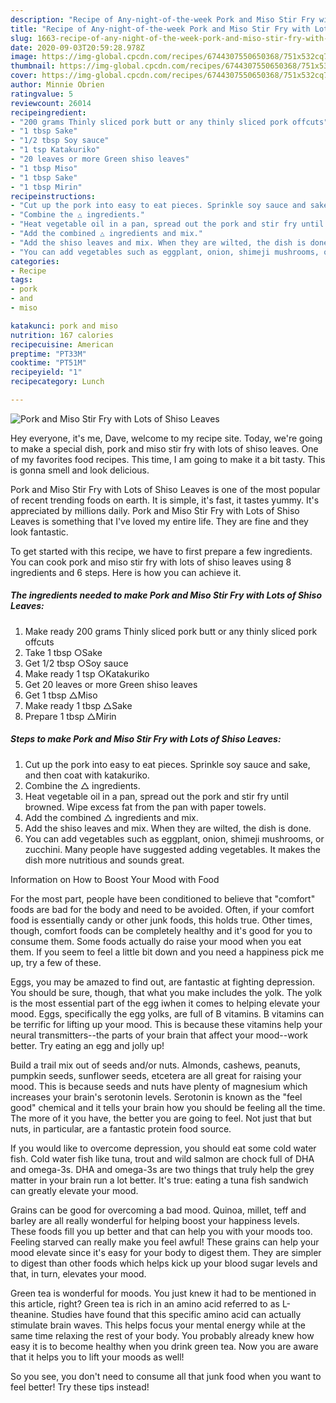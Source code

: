 ```yaml
---
description: "Recipe of Any-night-of-the-week Pork and Miso Stir Fry with Lots of Shiso Leaves"
title: "Recipe of Any-night-of-the-week Pork and Miso Stir Fry with Lots of Shiso Leaves"
slug: 1663-recipe-of-any-night-of-the-week-pork-and-miso-stir-fry-with-lots-of-shiso-leaves
date: 2020-09-03T20:59:28.978Z
image: https://img-global.cpcdn.com/recipes/6744307550650368/751x532cq70/pork-and-miso-stir-fry-with-lots-of-shiso-leaves-recipe-main-photo.jpg
thumbnail: https://img-global.cpcdn.com/recipes/6744307550650368/751x532cq70/pork-and-miso-stir-fry-with-lots-of-shiso-leaves-recipe-main-photo.jpg
cover: https://img-global.cpcdn.com/recipes/6744307550650368/751x532cq70/pork-and-miso-stir-fry-with-lots-of-shiso-leaves-recipe-main-photo.jpg
author: Minnie Obrien
ratingvalue: 5
reviewcount: 26014
recipeingredient:
- "200 grams Thinly sliced pork butt or any thinly sliced pork offcuts"
- "1 tbsp Sake"
- "1/2 tbsp Soy sauce"
- "1 tsp Katakuriko"
- "20 leaves or more Green shiso leaves"
- "1 tbsp Miso"
- "1 tbsp Sake"
- "1 tbsp Mirin"
recipeinstructions:
- "Cut up the pork into easy to eat pieces. Sprinkle soy sauce and sake, and then coat with katakuriko."
- "Combine the △ ingredients."
- "Heat vegetable oil in a pan, spread out the pork and stir fry until browned. Wipe excess fat from the pan with paper towels."
- "Add the combined △ ingredients and mix."
- "Add the shiso leaves and mix. When they are wilted, the dish is done."
- "You can add vegetables such as eggplant, onion, shimeji mushrooms, or zucchini. Many people have suggested adding vegetables. It makes the dish more nutritious and sounds great."
categories:
- Recipe
tags:
- pork
- and
- miso

katakunci: pork and miso 
nutrition: 167 calories
recipecuisine: American
preptime: "PT33M"
cooktime: "PT51M"
recipeyield: "1"
recipecategory: Lunch

---
```



![Pork and Miso Stir Fry with Lots of Shiso Leaves](https://img-global.cpcdn.com/recipes/6744307550650368/751x532cq70/pork-and-miso-stir-fry-with-lots-of-shiso-leaves-recipe-main-photo.jpg)

Hey everyone, it's me, Dave, welcome to my recipe site. Today, we're going to make a special dish, pork and miso stir fry with lots of shiso leaves. One of my favorites food recipes. This time, I am going to make it a bit tasty. This is gonna smell and look delicious.

Pork and Miso Stir Fry with Lots of Shiso Leaves is one of the most popular of recent trending foods on earth. It is simple, it's fast, it tastes yummy. It's appreciated by millions daily. Pork and Miso Stir Fry with Lots of Shiso Leaves is something that I've loved my entire life. They are fine and they look fantastic.




To get started with this recipe, we have to first prepare a few ingredients. You can cook pork and miso stir fry with lots of shiso leaves using 8 ingredients and 6 steps. Here is how you can achieve it.

<!--inarticleads1-->

##### The ingredients needed to make Pork and Miso Stir Fry with Lots of Shiso Leaves:

1. Make ready 200 grams Thinly sliced pork butt or any thinly sliced pork offcuts
1. Take 1 tbsp ○Sake
1. Get 1/2 tbsp ○Soy sauce
1. Make ready 1 tsp ○Katakuriko
1. Get 20 leaves or more Green shiso leaves
1. Get 1 tbsp △Miso
1. Make ready 1 tbsp △Sake
1. Prepare 1 tbsp △Mirin




<!--inarticleads2-->

##### Steps to make Pork and Miso Stir Fry with Lots of Shiso Leaves:

1. Cut up the pork into easy to eat pieces. Sprinkle soy sauce and sake, and then coat with katakuriko.
1. Combine the △ ingredients.
1. Heat vegetable oil in a pan, spread out the pork and stir fry until browned. Wipe excess fat from the pan with paper towels.
1. Add the combined △ ingredients and mix.
1. Add the shiso leaves and mix. When they are wilted, the dish is done.
1. You can add vegetables such as eggplant, onion, shimeji mushrooms, or zucchini. Many people have suggested adding vegetables. It makes the dish more nutritious and sounds great.




Information on How to Boost Your Mood with Food


For the most part, people have been conditioned to believe that "comfort" foods are bad for the body and need to be avoided. Often, if your comfort food is essentially candy or other junk foods, this holds true. Other times, though, comfort foods can be completely healthy and it's good for you to consume them. Some foods actually do raise your mood when you eat them. If you seem to feel a little bit down and you need a happiness pick me up, try a few of these.

Eggs, you may be amazed to find out, are fantastic at fighting depression. You should be sure, though, that what you make includes the yolk. The yolk is the most essential part of the egg iwhen it comes to helping elevate your mood. Eggs, specifically the egg yolks, are full of B vitamins. B vitamins can be terrific for lifting up your mood. This is because these vitamins help your neural transmitters--the parts of your brain that affect your mood--work better. Try eating an egg and jolly up!

Build a trail mix out of seeds and/or nuts. Almonds, cashews, peanuts, pumpkin seeds, sunflower seeds, etcetera are all great for raising your mood. This is because seeds and nuts have plenty of magnesium which increases your brain's serotonin levels. Serotonin is known as the "feel good" chemical and it tells your brain how you should be feeling all the time. The more of it you have, the better you are going to feel. Not just that but nuts, in particular, are a fantastic protein food source.

If you would like to overcome depression, you should eat some cold water fish. Cold water fish like tuna, trout and wild salmon are chock full of DHA and omega-3s. DHA and omega-3s are two things that truly help the grey matter in your brain run a lot better. It's true: eating a tuna fish sandwich can greatly elevate your mood. 

Grains can be good for overcoming a bad mood. Quinoa, millet, teff and barley are all really wonderful for helping boost your happiness levels. These foods fill you up better and that can help you with your moods too. Feeling starved can really make you feel awful! These grains can help your mood elevate since it's easy for your body to digest them. They are simpler to digest than other foods which helps kick up your blood sugar levels and that, in turn, elevates your mood.

Green tea is wonderful for moods. You just knew it had to be mentioned in this article, right? Green tea is rich in an amino acid referred to as L-theanine. Studies have found that this specific amino acid can actually stimulate brain waves. This helps focus your mental energy while at the same time relaxing the rest of your body. You probably already knew how easy it is to become healthy when you drink green tea. Now you are aware that it helps you to lift your moods as well!

So you see, you don't need to consume all that junk food when you want to feel better! Try  these tips  instead!

